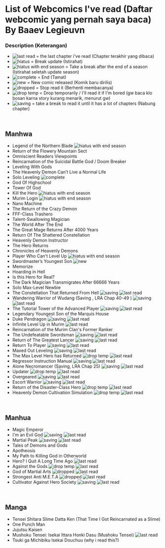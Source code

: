 # List of Webcomics I've read (Daftar webcomic yang pernah saya baca) By Baaev Legieuvn


### Description (Keterangan)
- ![last read](https://img.shields.io/badge/last%20read%20chapter-90-435055?style=flat-square&labelColor=F8CB2E) = the last chapter i've read (Chapter terakhir yang dibaca)
- ![hiatus](https://img.shields.io/badge/-hiatus-435055?style=flat-square) = Break update (Istirahat)
- ![hiatus with end season](https://img.shields.io/badge/hiatus-s1%20end-FF5959?style=flat-square&labelColor=435055) = Take a break after the end of a season (Istirahat seletah update season)
- ![complete](https://img.shields.io/badge/-complete-FF5959?style=flat-square) = End (Tamat)
- ![new](https://img.shields.io/badge/-new-0E3EDA?style=flat-square) = New comic released (Komik baru dirilis)
- ![dropped](https://img.shields.io/badge/-dropped-8E0505?style=flat-square) = Stop read it (Berhenti membacanya)
- ![drop temp](https://img.shields.io/badge/-drop%20temp-FFC300?style=flat-square) = Drop temporarily / I'll read it if I'm bored (gw baca klo bosan karna story kurang menarik, menurut gw)
- ![saving](https://img.shields.io/badge/-saving-019267?style=flat-square) = take a break to read it until it has a lot of chapters
 (Nabung chapter)



<br>

## Manhwa

- Legend of the Northern Blade ![hiatus with end season](https://img.shields.io/badge/hiatus-s1%20end-FF5959?style=flat-square&labelColor=435055)
- Return of the Flowery Mountain Sect
- Omniscient Readers Viewpoints
- Reincarnation of the Suicidal Battle God / Doom Breaker
- Leveling With Gods
- The Heavenly Demon Can’t Live a Normal Life
- Solo Leveling ![complete](https://img.shields.io/badge/-complete-FF5959?style=flat-square)
- God Of Highschool
- Tower Of God
- Kill the Hero ![hiatus with end season](https://img.shields.io/badge/hiatus-s2%20end-FF5959?style=flat-square&labelColor=435055)
- Murim Login  ![hiatus with end season](https://img.shields.io/badge/hiatus-s1%20end-FF5959?style=flat-square&labelColor=435055)
- Nano Machine
- The Return of the Crazy Demon
- FFF-Class Trashero
- Talent-Swallowing Magician
- The World After The End
- The Great Mage Returns After 4000 Years
- Return Of The Shattered Constellation
- Heavenly Demon Instructor
- The Hero Returns
- Chronicles of Heavenly Demons
- Player Who Can't Level Up ![hiatus with end season](https://img.shields.io/badge/hiatus-s1%20end-FF5959?style=flat-square&labelColor=435055)
- Swordmaster’s Youngest Son ![new](https://img.shields.io/badge/-new-0E3EDA?style=flat-square)
- Memorize
- Hoarding in Hell
- Is this Hero for Real?
- The Dark Magician Transmigrates After 66666 Years
- Solo Max-Level Newbie
- The Constellation That Returned From Hell ![saving](https://img.shields.io/badge/-saving-019267?style=flat-square) ![last read](https://img.shields.io/badge/last%20read%20chapter-66-435055?style=flat-square&labelColor=F8CB2E)
- Wandering Warrior of Wudang (Saving , LRA Chap 40-49 ) ![saving](https://img.shields.io/badge/-saving-019267?style=flat-square) ![last read](https://img.shields.io/badge/last%20read%20chapter-40%20to%2049-435055?style=flat-square&labelColor=F8CB2E)
- The Tutorial Tower of the Advanced Player  ![saving](https://img.shields.io/badge/-saving-019267?style=flat-square) ![last read](https://img.shields.io/badge/last%20read%20chapter-100-435055?style=flat-square&labelColor=F8CB2E)
- Legendary Youngest Son of the Marquis House
- Duke Pendragon ![saving](https://img.shields.io/badge/-saving-019267?style=flat-square) ![last read](https://img.shields.io/badge/last%20read%20chapter-21-435055?style=flat-square&labelColor=F8CB2E)
- Infinite Level Up in Murim ![last read](https://img.shields.io/badge/last%20read%20chapter-62-435055?style=flat-square&labelColor=F8CB2E)
- Reincarnation of the Murim Clan's Former Ranker
- The Undefeatable Swordsman ![saving](https://img.shields.io/badge/-saving-019267?style=flat-square) ![last read](https://img.shields.io/badge/last%20read%20chapter-104-435055?style=flat-square&labelColor=F8CB2E)
- Return of The Greatest Lancer ![saving](https://img.shields.io/badge/-saving-019267?style=flat-square) ![last read](https://img.shields.io/badge/last%20read%20chapter-20-435055?style=flat-square&labelColor=F8CB2E)
- Return To Player ![saving](https://img.shields.io/badge/-saving-019267?style=flat-square) ![last read](https://img.shields.io/badge/last%20read%20chapter-65-435055?style=flat-square&labelColor=F8CB2E)
- Maxed Out Leveling ![saving](https://img.shields.io/badge/-saving-019267?style=flat-square) ![last read](https://img.shields.io/badge/last%20read%20chapter-28-435055?style=flat-square&labelColor=F8CB2E)
- The Max Level Hero has Returned ![drop temp](https://img.shields.io/badge/-drop%20temp-FFC300?style=flat-square) ![last read](https://img.shields.io/badge/last%20read%20chapter-79-435055?style=flat-square&labelColor=F8CB2E)
- Regressor Instruction Manual ![saving](https://img.shields.io/badge/-saving-019267?style=flat-square) ![last read](https://img.shields.io/badge/last%20read%20chapter-22-435055?style=flat-square&labelColor=F8CB2E)
- Alone Necromancer (Saving, LRA Chap 25) ![saving](https://img.shields.io/badge/-saving-019267?style=flat-square) ![last read](https://img.shields.io/badge/last%20read%20chapter-25-435055?style=flat-square&labelColor=F8CB2E)
- Updater ![drop temp](https://img.shields.io/badge/-drop%20temp-FFC300?style=flat-square) ![last read](https://img.shields.io/badge/last%20read%20chapter-s1%20end%20chapter-435055?style=flat-square&labelColor=F8CB2E)
- Overgeared ![saving](https://img.shields.io/badge/-saving-019267?style=flat-square) ![last read](https://img.shields.io/badge/last%20read%20chapter-105-435055?style=flat-square&labelColor=F8CB2E)
- Escort Warrior ![saving](https://img.shields.io/badge/-saving-019267?style=flat-square) ![last read](https://img.shields.io/badge/last%20read%20chapter-60%20maybe-435055?style=flat-square&labelColor=F8CB2E)
- Return of the Disaster-Class Hero ![drop temp](https://img.shields.io/badge/-drop%20temp-FFC300?style=flat-square) ![last read](https://img.shields.io/badge/last%20read%20chapter-22-435055?style=flat-square&labelColor=F8CB2E)
- Heavenly Demon Cultivation Simulation ![drop temp](https://img.shields.io/badge/-drop%20temp-FFC300?style=flat-square) ![last read](https://img.shields.io/badge/last%20read%20chapter-8-435055?style=flat-square&labelColor=F8CB2E)

<br>

## Manhua

- Magic Emperor
- I'm an Evil God ![saving](https://img.shields.io/badge/-saving-019267?style=flat-square) ![last read](https://img.shields.io/badge/last%20read%20chapter-252-435055?style=flat-square&labelColor=F8CB2E)
- Martial Peak ![saving](https://img.shields.io/badge/-saving-019267?style=flat-square) ![last read](https://img.shields.io/badge/last%20read%20chapter-2280-435055?style=flat-square&labelColor=F8CB2E)
- Tales of Demons and Gods
- Apotheosis
- My Path to Killing God in Otherworld
- Hero? I Quit A Long Time Ago ![last read](https://img.shields.io/badge/last%20read%20chapter-15-435055?style=flat-square&labelColor=F8CB2E)
- Against the Gods ![drop temp](https://img.shields.io/badge/-drop%20temp-FFC300?style=flat-square) ![last read](https://img.shields.io/badge/last%20read%20chapter-arc%20war%20with%20Phoenix%20Empire-435055?style=flat-square&labelColor=F8CB2E)
- God of Martial Arts ![dropped](https://img.shields.io/badge/-dropped-8E0505?style=flat-square) ![last read](https://img.shields.io/badge/last%20read%20chapter-forgot%20it-435055?style=flat-square&labelColor=F8CB2E)
- Strongest Anti M.E.T.A ![dropped](https://img.shields.io/badge/-dropped-8E0505?style=flat-square) ![last read](https://img.shields.io/badge/last%20read%20chapter-100-435055?style=flat-square&labelColor=F8CB2E)
- Cultivator Against Hero Society ![saving](https://img.shields.io/badge/-saving-019267?style=flat-square) ![last read](https://img.shields.io/badge/last%20read%20chapter-135-435055?style=flat-square&labelColor=F8CB2E)

<br>

## Manga

- Tensei Shitara Slime Datta Ken (That Time I Got Reincarnated as a Slime)
- One Punch Man
- Jujutsu Kaisen
- Mushoku Tensei: Isekai Ittara Honki Dasu (Mushoku Tensei) ![last read](https://img.shields.io/badge/last%20read%20chapter-79-435055?style=flat-square&labelColor=F8CB2E)
- Tsuki ga Michibiku Isekai Douchuu (why i read this?)